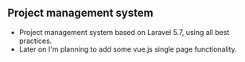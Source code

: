 ## Project management system

 - Project management system based on Laravel 5.7, using all best practices.
 - Later on I'm planning to add some vue.js single page functionality.
 

